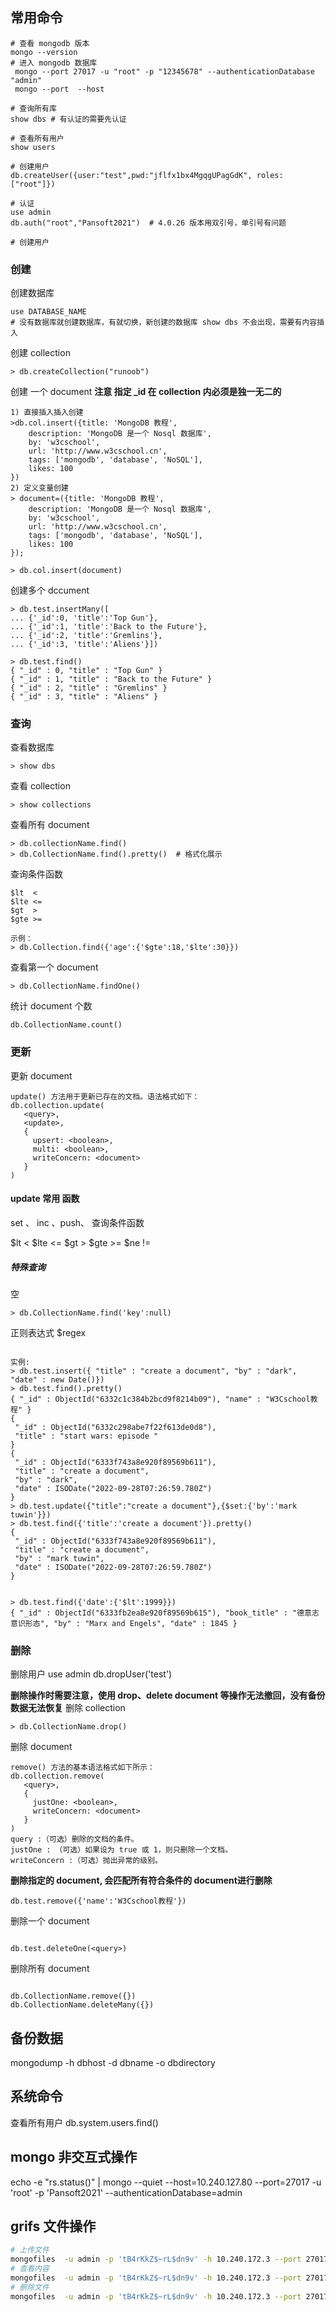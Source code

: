 ## 常用命令

```shell
# 查看 mongodb 版本
mongo --version
# 进入 mongodb 数据库
 mongo --port 27017 -u "root" -p "12345678" --authenticationDatabase "admin" 
 mongo --port  --host 

# 查询所有库
show dbs # 有认证的需要先认证

# 查看所有用户
show users

# 创建用户
db.createUser({user:"test",pwd:"jflfx1bx4MgqgUPagGdK", roles:["root"]})

# 认证
use admin
db.auth("root","Pansoft2021")  # 4.0.26 版本用双引号，单引号有问题

# 创建用户

```

### 创建

创建数据库

```mongo shell
use DATABASE_NAME  
# 没有数据库就创建数据库，有就切换，新创建的数据库 show dbs 不会出现，需要有内容插入
```

创建 collection

```
> db.createCollection("runoob")
```

创建 一个 document
**注意 指定 _id 在 collection 内必须是独一无二的**

```
1) 直接插入插入创建
>db.col.insert({title: 'MongoDB 教程', 
    description: 'MongoDB 是一个 Nosql 数据库',
    by: 'w3cschool',
    url: 'http://www.w3cschool.cn',
    tags: ['mongodb', 'database', 'NoSQL'],
    likes: 100
})
2) 定义变量创建
> document=({title: 'MongoDB 教程', 
    description: 'MongoDB 是一个 Nosql 数据库',
    by: 'w3cschool',
    url: 'http://www.w3cschool.cn',
    tags: ['mongodb', 'database', 'NoSQL'],
    likes: 100
});

> db.col.insert(document)

```

创建多个 dccument

```
> db.test.insertMany([
... {'_id':0, 'title':'Top Gun'},
... {'_id':1, 'title':'Back to the Future'},
... {'_id':2, 'title':'Gremlins'},
... {'_id':3, 'title':'Aliens'}])

> db.test.find()
{ "_id" : 0, "title" : "Top Gun" }
{ "_id" : 1, "title" : "Back to the Future" }
{ "_id" : 2, "title" : "Gremlins" }
{ "_id" : 3, "title" : "Aliens" }
```

### 查询

查看数据库

```
> show dbs
```

查看 collection

```
> show collections
```

查看所有 document

```
> db.collectionName.find()
> db.CollectionName.find().pretty()  # 格式化展示
```

查询条件函数

```
$lt  <
$lte <=
$gt  >
$gte >=

示例：
> db.Collection.find({'age':{'$gte':18,'$lte':30}})
```

查看第一个 document

```
> db.CollectionName.findOne()
```

统计 document 个数
```
db.CollectionName.count()
```

### 更新

更新 document

```
update() ​方法用于更新已存在的文档。语法格式如下：
db.collection.update(
   <query>,
   <update>,
   {
     upsert: <boolean>,
     multi: <boolean>,
     writeConcern: <document>
   }
)
```

#### update 常用 函数

set 、 inc 、push、
查询条件函数

\$lt  <
\$lte <=
\$gt  >
\$gte >=
\$ne !=

##### 特殊查询
空
```
> db.CollectionName.find('key':null)

```

正则表达式
\$regex



```

实例:
> db.test.insert({ "title" : "create a document", "by" : "dark", "date" : new Date()})
> db.test.find().pretty()
{ "_id" : ObjectId("6332c1c384b2bcd9f8214b09"), "name" : "W3Cschool教程" }
{
 "_id" : ObjectId("6332c298abe7f22f613de0d8"),
 "title" : "start wars: episode "
}
{
 "_id" : ObjectId("6333f743a8e920f89569b611"),
 "title" : "create a document",
 "by" : "dark",
 "date" : ISODate("2022-09-28T07:26:59.780Z")
}
> db.test.update({"title":"create a document"},{$set:{'by':'mark tuwin'}})
> db.test.find({'title':'create a document'}).pretty()
{
 "_id" : ObjectId("6333f743a8e920f89569b611"),
 "title" : "create a document",
 "by" : "mark tuwin",
 "date" : ISODate("2022-09-28T07:26:59.780Z")
}


> db.test.find({'date':{'$lt':1999}})
{ "_id" : ObjectId("6333fb2ea8e920f89569b615"), "book_title" : "德意志意识形态", "by" : "Marx and Engels", "date" : 1845 }

```

### 删除
删除用户
use admin
db.dropUser('test')

**删除操作时需要注意，使用 drop、delete document 等操作无法撤回，没有备份数据无法恢复**
删除 collection

```
> db.CollectionName.drop()
```

删除 document

```
remove() ​方法的基本语法格式如下所示：
db.collection.remove(
   <query>,
   {
     justOne: <boolean>,
     writeConcern: <document>
   }
)
query :（可选）删除的文档的条件。
justOne : （可选）如果设为 true 或 1，则只删除一个文档。
writeConcern :（可选）抛出异常的级别。
```

**删除指定的 document, 会匹配所有符合条件的 document进行删除**
```
db.test.remove({'name':'W3Cschool教程'})

```
删除一个 document
```

db.test.deleteOne(<query>)

```

删除所有 document
```

db.CollectionName.remove({})
db.CollectionName.deleteMany({})
```


## 备份数据
mongodump -h dbhost -d dbname -o dbdirectory


## 系统命令
查看所有用户
db.system.users.find()


## mongo 非交互式操作
echo -e "rs.status()" |  mongo --quiet  --host=10.240.127.80  --port=27017  -u 'root'  -p 'Pansoft2021' --authenticationDatabase=admin

## grifs 文件操作
```bash
# 上传文件
mongofiles  -u admin -p 'tB4rKkZ$~rL$dn9v' -h 10.240.172.3 --port 27017    --authenticationDatabase admin -d <databasename> put <filename>
# 查看内容
mongofiles  -u admin -p 'tB4rKkZ$~rL$dn9v' -h 10.240.172.3 --port 27017    -d records list --authenticationDatabase admin
# 删除文件
mongofiles  -u admin -p 'tB4rKkZ$~rL$dn9v' -h 10.240.172.3 --port 27017    -d <databasename> delete <filename> --authenticationDatabase admin
```
